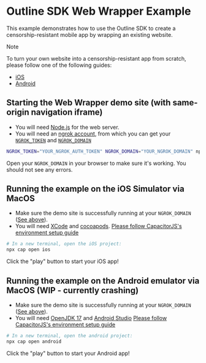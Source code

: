 # Outline SDK Web Wrapper Example

This example demonstrates how to use the Outline SDK to create a censorship-resistant mobile app by wrapping an existing website. 

> [!NOTE]
> To turn your own website into a censorship-resistant app from scratch, please follow one of the following guides:
> - [iOS](docs/ios.md)
> - [Android](docs/android.md)


## Starting the Web Wrapper demo site (with same-origin navigation iframe)

* You will need [Node.js](https://nodejs.org/en/) for the web server.
* You will need an [ngrok account](https://ngrok.com/), from which you can get your [`NGROK_TOKEN`](https://dashboard.ngrok.com/get-started/your-authtoken) and [`NGROK_DOMAIN`](https://dashboard.ngrok.com/domains)

```sh
NGROK_TOKEN="YOUR_NGROK_AUTH_TOKEN" NGROK_DOMAIN="YOUR_NGROK_DOMAIN" npm run start
```

Open your `NGROK_DOMAIN` in your browser to make sure it's working. You should not see any errors.


## Running the example on the **iOS Simulator** via MacOS

* Make sure the demo site is successfully running at your `NGROK_DOMAIN` ([See above](#starting-the-web-wrapper-demo-site)).
* You will need [XCode](https://developer.apple.com/xcode/) and [cocoapods](https://cocoapods.org/). [Please follow CapacitorJS's environment setup guide](https://capacitorjs.com/docs/getting-started/environment-setup#ios-requirements)

```sh
# In a new terminal, open the iOS project:
npx cap open ios
```

Click the "play" button to start your iOS app!

## Running the example on the **Android emulator** via MacOS (WIP - currently crashing)

* Make sure the demo site is successfully running at your `NGROK_DOMAIN` ([See above](#starting-the-web-wrapper-demo-site)).
* You will need [OpenJDK 17](https://stackoverflow.com/a/70649641) and [Android Studio](https://developer.android.com/studio/) [Please follow CapacitorJS's environment setup guide](https://capacitorjs.com/docs/getting-started/environment-setup#android-requirements)

```sh
# In a new terminal, open the android project:
npx cap open android
```

Click the "play" button to start your Android app!